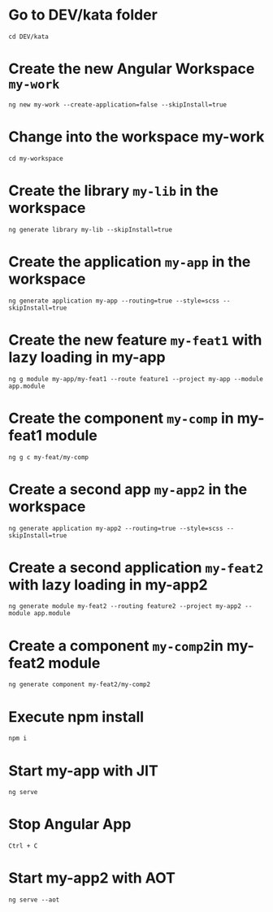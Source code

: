 # Go to DEV/kata folder
`cd DEV/kata`

# Create the new Angular Workspace `my-work`  
`ng new my-work --create-application=false --skipInstall=true`

# Change into the workspace my-work
`cd my-workspace`
  
# Create the library `my-lib` in the workspace  
`ng generate library my-lib --skipInstall=true`

# Create the application `my-app` in the workspace
`ng generate application my-app --routing=true --style=scss --skipInstall=true`

# Create the new feature `my-feat1` with lazy loading in my-app 
`ng g module my-app/my-feat1 --route feature1 --project my-app --module app.module`

# Create the component `my-comp` in my-feat1 module
`ng g c my-feat/my-comp`

# Create a second app `my-app2` in the workspace
`ng generate application my-app2 --routing=true --style=scss --skipInstall=true`

# Create a second application `my-feat2` with lazy loading in my-app2
`ng generate module my-feat2 --routing feature2 --project my-app2 --module app.module`

# Create a component `my-comp2`in my-feat2 module
`ng generate component my-feat2/my-comp2`

# Execute npm install
`npm i`

# Start my-app with JIT
`ng serve`

# Stop Angular App  
`Ctrl + C`

# Start my-app2 with AOT
`ng serve --aot`
